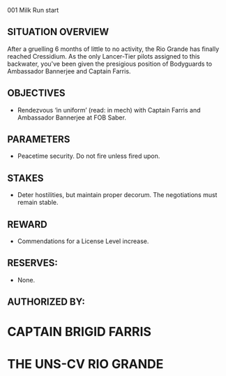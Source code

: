 001
Milk Run
start

## SITUATION OVERVIEW

After a gruelling 6 months of little to no activity, the Rio Grande has finally reached Cressidium. As the only Lancer-Tier pilots assigned to this backwater, you've been given the presigious position of Bodyguards to Ambassador Bannerjee and Captain Farris.

## OBJECTIVES

- Rendezvous ‘in uniform’ (read: in mech) with Captain Farris and Ambassador Bannerjee at FOB Saber.

## PARAMETERS

- Peacetime security. Do not fire unless fired upon.

## STAKES

- Deter hostilities, but maintain proper decorum. The negotiations must remain stable.

## REWARD

- Commendations for a License Level increase.

## RESERVES: 

- None.

## AUTHORIZED BY:
# CAPTAIN BRIGID FARRIS
# THE UNS-CV RIO GRANDE
